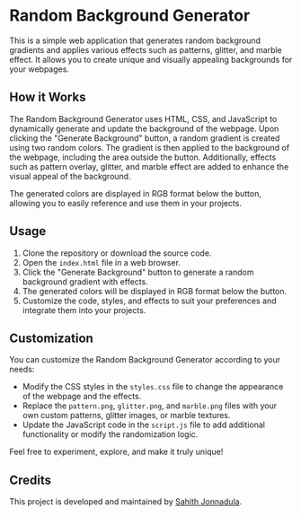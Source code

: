 # Random Background Generator

This is a simple web application that generates random background gradients and applies various effects such as patterns, glitter, and marble effect. It allows you to create unique and visually appealing backgrounds for your webpages.

## How it Works

The Random Background Generator uses HTML, CSS, and JavaScript to dynamically generate and update the background of the webpage. Upon clicking the "Generate Background" button, a random gradient is created using two random colors. The gradient is then applied to the background of the webpage, including the area outside the button. Additionally, effects such as pattern overlay, glitter, and marble effect are added to enhance the visual appeal of the background.

The generated colors are displayed in RGB format below the button, allowing you to easily reference and use them in your projects.

## Usage

1. Clone the repository or download the source code.
2. Open the `index.html` file in a web browser.
3. Click the "Generate Background" button to generate a random background gradient with effects.
4. The generated colors will be displayed in RGB format below the button.
5. Customize the code, styles, and effects to suit your preferences and integrate them into your projects.

## Customization

You can customize the Random Background Generator according to your needs:

- Modify the CSS styles in the `styles.css` file to change the appearance of the webpage and the effects.
- Replace the `pattern.png`, `glitter.png`, and `marble.png` files with your own custom patterns, glitter images, or marble textures.
- Update the JavaScript code in the `script.js` file to add additional functionality or modify the randomization logic.

Feel free to experiment, explore, and make it truly unique!


## Credits

This project is developed and maintained by [Sahith Jonnadula](https://github.com/Sahith-J).

